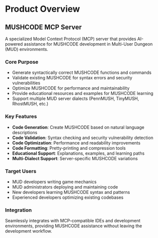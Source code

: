 # Product Overview

## MUSHCODE MCP Server

A specialized Model Context Protocol (MCP) server that provides AI-powered assistance for MUSHCODE development in Multi-User Dungeon (MUD) environments.

### Core Purpose
- Generate syntactically correct MUSHCODE functions and commands
- Validate existing MUSHCODE for syntax errors and security vulnerabilities  
- Optimize MUSHCODE for performance and maintainability
- Provide educational resources and examples for MUSHCODE learning
- Support multiple MUD server dialects (PennMUSH, TinyMUSH, RhostMUSH, etc.)

### Key Features
- **Code Generation**: Create MUSHCODE based on natural language descriptions
- **Code Validation**: Syntax checking and security vulnerability detection
- **Code Optimization**: Performance and readability improvements
- **Code Formatting**: Pretty-printing and compression tools
- **Educational Support**: Explanations, examples, and learning paths
- **Multi-Dialect Support**: Server-specific MUSHCODE variations

### Target Users
- MUD developers writing game mechanics
- MUD administrators deploying and maintaining code
- New developers learning MUSHCODE syntax and patterns
- Experienced developers optimizing existing codebases

### Integration
Seamlessly integrates with MCP-compatible IDEs and development environments, providing MUSHCODE assistance without leaving the development workflow.